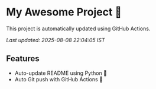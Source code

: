 # My Awesome Project 🚀

This project is automatically updated using GitHub Actions.

_Last updated: 2025-08-08 22:04:05 IST_

## Features
- Auto-update README using Python 🐍
- Auto Git push with GitHub Actions 🤖
